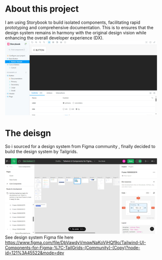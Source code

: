 # About this project
I am using Storybook to build isolated components, facilitating rapid prototyping and comprehensive documentation. This is to  ensures that the design system remains in harmony with the original design vision while enhancing the overall developer experience (DX).
![Screenshot](https://github.com/lamodots/TailgridsUIComponents/blob/main/Web%20capture_6-9-2023_163458_localhost.jpeg)

# The deisgn
So i sourced for a design system from Figma community , finally decided to build the design system by Tailgrids.

![](https://github.com/lamodots/TailgridsUIComponents/blob/main/public/Web%20capture_6-9-2023_1704_www.figma.com.jpeg)
See design system Figma file here https://www.figma.com/file/DbVawdyVmqwNaKoVjHQf9o/Tailwind-UI-Components-for-Figma-%7C-TailGrids-(Community)-(Copy)?node-id=121%3A45522&mode=dev


